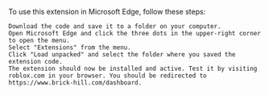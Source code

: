 To use this extension in Microsoft Edge, follow these steps:

    Download the code and save it to a folder on your computer.
    Open Microsoft Edge and click the three dots in the upper-right corner to open the menu.
    Select "Extensions" from the menu.
    Click "Load unpacked" and select the folder where you saved the extension code.
    The extension should now be installed and active. Test it by visiting roblox.com in your browser. You should be redirected to https://www.brick-hill.com/dashboard.
